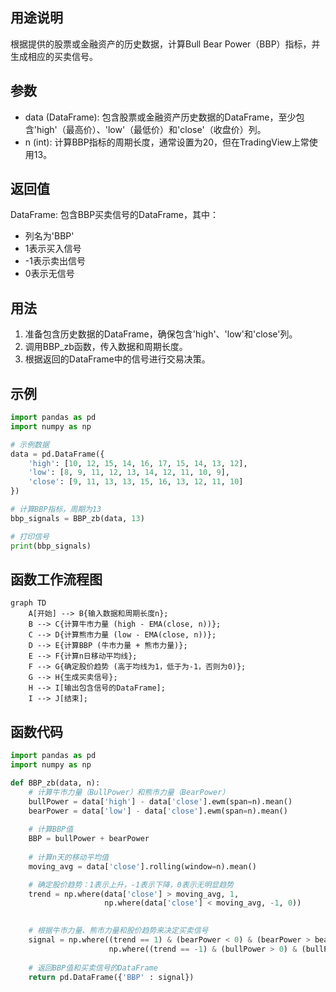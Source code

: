 ## 用途说明

根据提供的股票或金融资产的历史数据，计算Bull Bear Power（BBP）指标，并生成相应的买卖信号。

## 参数

* data (DataFrame): 包含股票或金融资产历史数据的DataFrame，至少包含'high'（最高价）、'low'（最低价）和'close'（收盘价）列。
* n (int): 计算BBP指标的周期长度，通常设置为20，但在TradingView上常使用13。
## 返回值

DataFrame: 包含BBP买卖信号的DataFrame，其中：

* 列名为'BBP'
* 1表示买入信号
* -1表示卖出信号
* 0表示无信号
## 用法

1. 准备包含历史数据的DataFrame，确保包含'high'、'low'和'close'列。
1. 调用BBP_zb函数，传入数据和周期长度。
1. 根据返回的DataFrame中的信号进行交易决策。
## 示例

```python
import pandas as pd
import numpy as np

# 示例数据
data = pd.DataFrame({
    'high': [10, 12, 15, 14, 16, 17, 15, 14, 13, 12],
    'low': [8, 9, 11, 12, 13, 14, 12, 11, 10, 9],
    'close': [9, 11, 13, 13, 15, 16, 13, 12, 11, 10]
})

# 计算BBP指标，周期为13
bbp_signals = BBP_zb(data, 13)

# 打印信号
print(bbp_signals)
```

## 函数工作流程图

```mermaid
graph TD
    A[开始] --> B{输入数据和周期长度n};
    B --> C{计算牛市力量 (high - EMA(close, n))};
    C --> D{计算熊市力量 (low - EMA(close, n))};
    D --> E{计算BBP (牛市力量 + 熊市力量)};
    E --> F{计算n日移动平均线};
    F --> G{确定股价趋势 (高于均线为1，低于为-1，否则为0)};
    G --> H{生成买卖信号};
    H --> I[输出包含信号的DataFrame];
    I --> J[结束];
```

## 函数代码

```python
import pandas as pd
import numpy as np

def BBP_zb(data, n):
    # 计算牛市力量（BullPower）和熊市力量（BearPower）
    bullPower = data['high'] - data['close'].ewm(span=n).mean()
    bearPower = data['low'] - data['close'].ewm(span=n).mean()
    
    # 计算BBP值
    BBP = bullPower + bearPower
    
    # 计算n天的移动平均值
    moving_avg = data['close'].rolling(window=n).mean()

    # 确定股价趋势：1表示上升，-1表示下降，0表示无明显趋势
    trend = np.where(data['close'] > moving_avg, 1, 
                     np.where(data['close'] < moving_avg, -1, 0))

    
    # 根据牛市力量、熊市力量和股价趋势来决定买卖信号
    signal = np.where((trend == 1) & (bearPower < 0) & (bearPower > bearPower.shift(1)), 1, 
                      np.where((trend == -1) & (bullPower > 0) & (bullPower < bullPower.shift(1)), -1, 0))
    
    # 返回BBP值和买卖信号的DataFrame
    return pd.DataFrame({'BBP' : signal})
```

